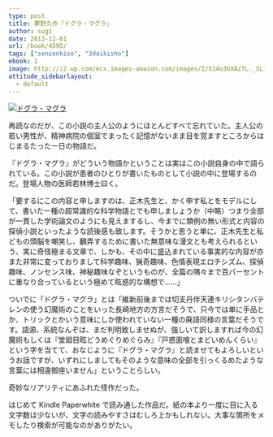 ```yaml
---
type: post
title: 夢野久作『ドグラ・マグラ』
author: sugi
date: 2013-12-01
url: /book/4595/
tags: ["senzenkiso", "3daikisho"]
ebook: 1
image: http://i2.wp.com/ecx.images-amazon.com/images/I/514o3GXAzTL._SL160_.jpg?w=660
attitude_sidebarlayout:
  - default
---
```

<a href="http://www.amazon.co.jp/exec/obidos/ASIN/B009KSOWRU/chezsugi-22/ref=nosim/" onclick="_gaq.push(['_trackEvent', 'outbound-article', 'http://www.amazon.co.jp/exec/obidos/ASIN/B009KSOWRU/chezsugi-22/ref=nosim/', '']);" name="amazletlink" target="_blank"><img src="http://i2.wp.com/ecx.images-amazon.com/images/I/514o3GXAzTL._SL160_.jpg?w=660" alt="ドグラ・マグラ" class="alignleft"  data-recalc-dims="1" /></a>

再読なのだが、この小説の主人公のようにほとんどすべて忘れていた。主人公の若い男性が、精神病院の個室でまったく記憶がないまま目を覚ますところからはじまるたった一日の物語だ。

『ドグラ・マグラ』がどういう物語かということは実はこの小説自身の中で語られている。この小説が患者のひとりが書いたものとして小説の中に登場するのだ。登場人物の医師若林博士曰く。

「要するにこの内容と申しますのは、正木先生と、かく申す私とをモデルにして、書いた一種の超常識的な科学物語とでも申しましょうか（中略）つまり全部が一貫した学術論文のようにも見えまするし、今までに類例の無い形式と内容の探偵小説といったような読後感も致します。そうかと思うと単に、正木先生と私どもの頭脳を嘲笑し、飜弄するために書いた無意味な漫文とも考えられるという、実に奇怪極まる文章で、しかも、その中に盛込まれている事実的な内容が亦また非常に変っておりまして科学趣味、猟奇趣味、色情表現エロチシズム、探偵趣味、ノンセンス味、神秘趣味なぞというものが、全篇の隅々まで百パーセントに重なり合っているという極めて眩惑的な構想で……」

ついでに「ドグラ・マグラ」とは「維新前後までは切支丹伴天連キリシタンバテレンの使う幻魔術のことをいった長崎地方の方言だそうで、只今では単に手品とか、トリックとかいう意味にしか使われていない一種の廃語同様の言葉だそうです。語源、系統なんぞは、まだ判明致しませぬが、強しいて訳しますれば今の幻魔術もしくは『堂廻目眩どうめぐりめぐらみ』『戸惑面喰とまどいめんくらい』という字を当てて、おなじように『ドグラ・マグラ』と読ませてもよろしいというお話ですが、いずれにしましてもそのような意味の全部を引っくるめたような言葉には相違御座いません」ということらしい。

奇妙なリアリティにあふれた怪作だった。

はじめて Kindle Paperwhite で読み通した作品だ。紙の本より一度に目に入る文字数は少ないが、文字の読みやすさはむしろ上かもしれない。大事な箇所をメモしたり検索が可能なのがありがたい。
